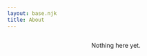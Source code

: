 ```yaml
---
layout: base.njk
title: About
---
```

<div style="max-width: 520px; margin: 2em auto;">
    <div style="text-align: center;">Nothing here yet.</div>
</div>
